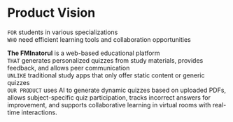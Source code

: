 # Product Vision

`FOR` students in various specializations   
`WHO` need efficient learning tools and collaboration opportunities   

**The FMInatorul** is a web-based educational platform   
`THAT` generates personalized quizzes from study materials, provides feedback, and allows peer communication   
`UNLIKE` traditional study apps that only offer static content or generic quizzes   
`OUR PRODUCT` uses AI to generate dynamic quizzes based on uploaded PDFs,
allows subject-specific quiz participation, 
tracks incorrect answers for improvement, 
and supports collaborative learning in virtual rooms with real-time interactions.
